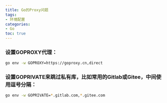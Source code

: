 ```yaml
---
title: Go的Proxy问题
tags: 
- 环境配置
categories:
- Go
toc: true
---
```


### 设置GOPROXY代理：

  ```bash
  go env -w GOPROXY=https://goproxy.cn,direct
  ```

### 设置GOPRIVATE来跳过私有库，比如常用的Gitlab或Gitee，中间使用逗号分隔：

  ```bash
  go env -w GOPRIVATE=*.gitlab.com,*.gitee.com
  ```
<!--more-->
  